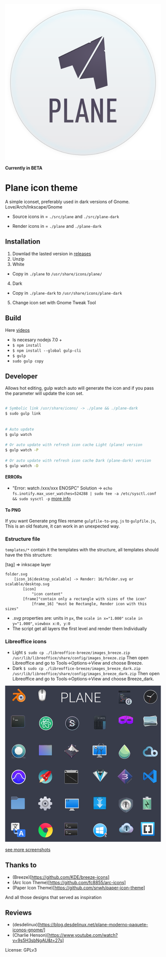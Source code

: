<p align="center">
<img src="./assets/logo.svg" />
</p>







**Currently in BETA**



# Plane icon theme

A simple iconset, preferably used in dark versions of Gnome.  Love/Arch/Inkscape/Gnome


- Source icons in = `./src/plane`  and `./src/plane-dark`

- Render icons in = `./plane` and `./plane-dark`


## Installation

1. Downlad the lasted version in [releases](https://github.com/wfpaisa/plane-icon-theme/releases)
2. Unzip
3. White
  - Copy in `./plane` to `/usr/share/icons/plane/`
4. Dark
  - Copy in `./plane-dark` to `/usr/share/icons/plane-dark`
5. Change icon set with Gnome Tweak Tool


## Build
Here [videos](https://goo.gl/VG1t8R)

- Is necesary nodejs 7.0 +
- `$ npm install`
- `$ npm install --global gulp-cli`
- `$ gulp`
- `sudo gulp copy`

## Developer

Allows hot editing, gulp watch auto will generate the icon and if you pass the parameter will update the icon set.

```bash 

# Symbolic link /usr/share/icons/ -> ./plane && ./plane-dark
$ sudo gulp link


# Auto update
$ gulp watch 

# Or auto update with refresh icon cache Light (plane) version
$ gulp watch -P 

# Or auto update with refresh icon cache Dark (plane-dark) version
$ gulp watch -D 
```

#### ERRORs
- "Error: watch /xxx/xxx ENOSPC"  Solution -> `echo fs.inotify.max_user_watches=524288 | sudo tee -a /etc/sysctl.conf && sudo sysctl -p`  [more info](https://github.com/gulpjs/gulp/issues/217) 


#### To PNG
If you want Generate png files rename `gulpfile-to-png.js` to `gulpfile.js`, This is an old feature, it can work in an unexpected way.


### Estructure file
`templates/*` contain it the templates with the structure, all templates should have the this structure:

[tag] => inkscape layer
```
folder.svg
	[icon_16|desktop_scalable] -> Render: 16/folder.svg or scalable/desktop.svg 
		[icon]
			"icon content"
		[frame]"contain only a rectangle with sizes of the icon"
			[frame_16] "must be Rectangle, Render icon with this sizes"
```

- *.svg* properties are: units in `px`, the `scale in x="1.000"` `scale in y="1.000"`, `viewbox x:0, y:0`
- The script get all layers the first level and render them Individually


### Libreoffice icons

- Light `$ sudo cp ./libreoffice-breeze/images_breeze.zip /usr/lib/libreoffice/share/config/images_breeze.zip` Then open Libreoffice and go to Tools->Options->View and choose Breeze.
- Dark `$ sudo cp ./libreoffice-breeze/images_breeze_dark.zip /usr/lib/libreoffice/share/config/images_breeze_dark.zip` Then open Libreoffice and go to Tools->Options->View and choose Breeze_dark.

![Screen](./assets/screenshots/screenshot.png)

[see more screenshots](./screenshots.md)

## Thanks to

- (Breeze)[https://github.com/KDE/breeze-icons]
- (Arc Icon Theme)[https://github.com/fc8855/arc-icons]
- (Paper Icon Theme)[https://github.com/snwh/paper-icon-theme]

And all those designs that served as inspiration


## Reviews
- (desdelinux)[https://blog.desdelinux.net/plane-moderno-paquete-iconos-gnome/]
- (Charlie Henson)[https://www.youtube.com/watch?v=9s5H3sbNgAU&t=27s]


License: GPLv3